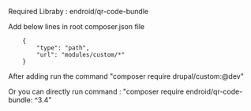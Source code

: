 Required Libraby : endroid/qr-code-bundle 

Add below lines in root composer.json file 

        {
            "type": "path",
            "url": "modules/custom/*"
        }


After adding run the command "composer require drupal/custom:@dev"

Or you can directly run command :  "composer require endroid/qr-code-bundle: ^3.4"